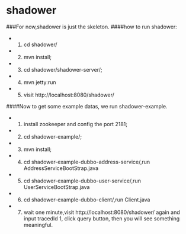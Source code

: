 # shadower

###For now,shadower is just the skeleton.
####how to run shadower:
* 1) cd shadower/
* 2) mvn install;
* 3) cd shadower/shadower-server/;
* 4) mvn jetty:run
* 5) visit http://localhost:8080/shadower/

####Now to get some example datas, we run shadower-example.
* 1) install zookeeper and config the port 2181;
* 2) cd shadower-example/;
* 3) mvn install;
* 4) cd shadower-example-dubbo-address-service/,run AddressServiceBootStrap.java
* 5) cd shadower-example-dubbo-user-service/,run UserServiceBootStrap.java
* 6) cd shadower-example-dubbo-client/,run Client.java
* 7) wait one minute,visit http://localhost:8080/shadower/ again and input tracedId 1, click query button,
  then you will see something meaningful.
